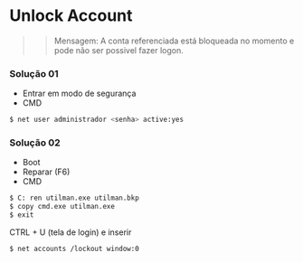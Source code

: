 # Unlock Account

>> Mensagem:
>> A conta referenciada está bloqueada no momento e pode não ser possivel fazer logon.

### Solução 01

- Entrar em modo de segurança
- CMD
```sh
$ net user administrador <senha> active:yes
```

### Solução 02

- Boot
- Reparar (F6)
- CMD
```sh
$ C: ren utilman.exe utilman.bkp
$ copy cmd.exe utilman.exe
$ exit
```
CTRL + U (tela de login) e inserir
```sh
$ net accounts /lockout window:0
```
